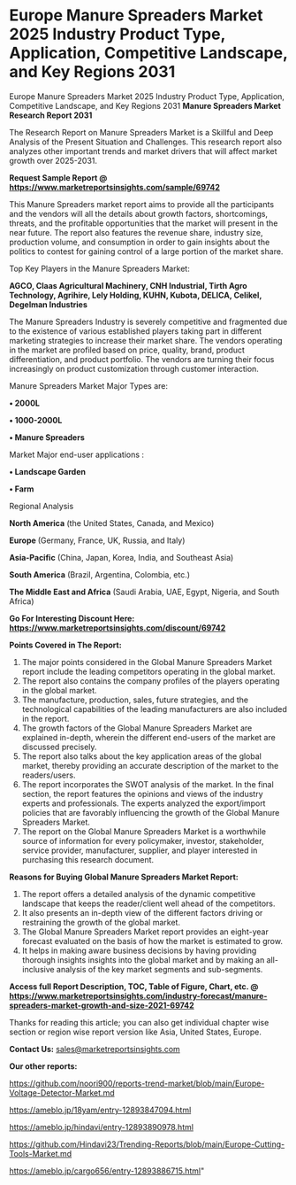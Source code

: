 # Europe Manure Spreaders Market 2025 Industry Product Type, Application, Competitive Landscape, and Key Regions 2031
Europe Manure Spreaders Market 2025 Industry Product Type, Application, Competitive Landscape, and Key Regions 2031
<strong>Manure Spreaders Market Research Report 2031</strong>

The Research Report on Manure Spreaders Market is a Skillful and Deep Analysis of the Present Situation and Challenges. This research report also analyzes other important trends and market drivers that will affect market growth over 2025-2031.

<strong>Request Sample Report @ <a href=https://www.marketreportsinsights.com/sample/69742>https://www.marketreportsinsights.com/sample/69742</a></strong>

This Manure Spreaders market report aims to provide all the participants and the vendors will all the details about growth factors, shortcomings, threats, and the profitable opportunities that the market will present in the near future. The report also features the revenue share, industry size, production volume, and consumption in order to gain insights about the politics to contest for gaining control of a large portion of the market share.

Top Key Players in the Manure Spreaders Market:

<strong>AGCO, Claas Agricultural Machinery, CNH Industrial, Tirth Agro Technology, Agrihire, Lely Holding, KUHN, Kubota, DELICA, Celikel, Degelman Industries</strong>

The Manure Spreaders Industry is severely competitive and fragmented due to the existence of various established players taking part in different marketing strategies to increase their market share. The vendors operating in the market are profiled based on price, quality, brand, product differentiation, and product portfolio. The vendors are turning their focus increasingly on product customization through customer interaction.

Manure Spreaders Market Major Types are:

<strong>• 2000L

• 1000-2000L

• Manure Spreaders</strong>

Market Major end-user applications :

<strong>• Landscape Garden

• Farm</strong>

Regional Analysis

</u><strong><b>North America</b></strong> (the United States, Canada, and Mexico)

<strong><b>Europe </b></strong>(Germany, France, UK, Russia, and Italy)

<strong><b>Asia-Pacific</b></strong> (China, Japan, Korea, India, and Southeast Asia)

<strong><b>South America</b></strong> (Brazil, Argentina, Colombia, etc.)

<strong><b>The Middle East and Africa</b></strong> (Saudi Arabia, UAE, Egypt, Nigeria, and South Africa)

<strong>Go For Interesting Discount Here: <a href=https://www.marketreportsinsights.com/discount/69742>https://www.marketreportsinsights.com/discount/69742</a></strong>

<strong>Points Covered in The Report:</strong>
<ol>
  <li>The major points considered in the Global Manure Spreaders Market report include the leading competitors operating in the global market.</li>
  <li>The report also contains the company profiles of the players operating in the global market.</li>
  <li>The manufacture, production, sales, future strategies, and the technological capabilities of the leading manufacturers are also included in the report.</li>
  <li>The growth factors of the Global Manure Spreaders Market are explained in-depth, wherein the different end-users of the market are discussed precisely.</li>
  <li>The report also talks about the key application areas of the global market, thereby providing an accurate description of the market to the readers/users.</li>
  <li>The report incorporates the SWOT analysis of the market. In the final section, the report features the opinions and views of the industry experts and professionals. The experts analyzed the export/import policies that are favorably influencing the growth of the Global Manure Spreaders Market.</li>
  <li>The report on the Global Manure Spreaders Market is a worthwhile source of information for every policymaker, investor, stakeholder, service provider, manufacturer, supplier, and player interested in purchasing this research document.</li>
</ol>
<strong>Reasons for Buying Global Manure Spreaders Market Report:</strong>

<ol>
  <li>The report offers a detailed analysis of the dynamic competitive landscape that keeps the reader/client well ahead of the competitors.</li>
  <li>It also presents an in-depth view of the different factors driving or restraining the growth of the global market.</li>
  <li>The Global Manure Spreaders Market report provides an eight-year forecast evaluated on the basis of how the market is estimated to grow.</li>
  <li>It helps in making aware business decisions by having providing thorough insights insights into the global market and by making an all-inclusive analysis of the key market segments and sub-segments.</li>
</ol>
<strong>Access full Report Description, TOC, Table of Figure, Chart, etc. @ <a href=https://www.marketreportsinsights.com/industry-forecast/manure-spreaders-market-growth-and-size-2021-69742>https://www.marketreportsinsights.com/industry-forecast/manure-spreaders-market-growth-and-size-2021-69742</a></strong>


Thanks for reading this article; you can also get individual chapter wise section or region wise report version like Asia, United States, Europe.

<strong>Contact Us:</strong>
sales@marketreportsinsights.com

<strong>Our other reports:</strong>

<a href=https://github.com/noori900/reports-trend-market/blob/main/Europe-Voltage-Detector-Market.md>https://github.com/noori900/reports-trend-market/blob/main/Europe-Voltage-Detector-Market.md</a>

<a href=https://ameblo.jp/18yam/entry-12893847094.html>https://ameblo.jp/18yam/entry-12893847094.html</a>

<a href=https://ameblo.jp/hindavi/entry-12893890978.html>https://ameblo.jp/hindavi/entry-12893890978.html</a>

<a href=https://github.com/Hindavi23/Trending-Reports/blob/main/Europe-Cutting-Tools-Market.md>https://github.com/Hindavi23/Trending-Reports/blob/main/Europe-Cutting-Tools-Market.md</a>

<a href=https://ameblo.jp/cargo656/entry-12893886715.html>https://ameblo.jp/cargo656/entry-12893886715.html</a>"
